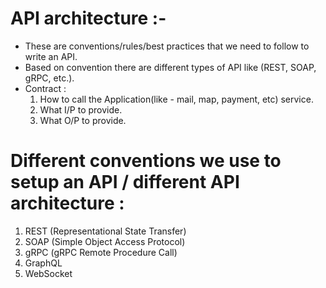 # API architecture :-

-   These are conventions/rules/best practices that we need to follow to write an API.
-   Based on convention there are different types of API like (REST, SOAP, gRPC, etc.).
-   Contract :
    1. How to call the Application(like - mail, map, payment, etc) service.
    2. What I/P to provide.
    3. What O/P to provide.

# Different conventions we use to setup an API / different API architecture :

1. REST (Representational State Transfer)
2. SOAP (Simple Object Access Protocol)
3. gRPC (gRPC Remote Procedure Call)
4. GraphQL
5. WebSocket
